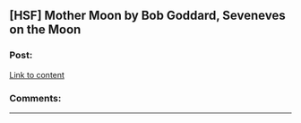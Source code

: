 ## [HSF] Mother Moon by Bob Goddard, Seveneves on the Moon

### Post:

[Link to content](https://www.amazon.com/gp/product/B018W4GFRM)

### Comments:

---

